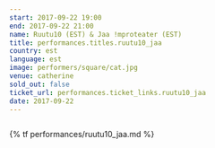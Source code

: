```yaml
---
start: 2017-09-22 19:00
end: 2017-09-22 21:00
name: Ruutu10 (EST) & Jaa !mproteater (EST)
title: performances.titles.ruutu10_jaa
country: est
language: est
image: performers/square/cat.jpg
venue: catherine
sold_out: false
ticket_url: performances.ticket_links.ruutu10_jaa
date: 2017-09-22
---
```


<picture>
    <source media="(min-width: 1200px)" srcset="{% asset_path performers/wide/ruutu10_mic.jpg %}">
    <source media="(min-width: 768px)" srcset="{% asset_path performers/wide/ruutu10_mic.jpg %}">
    <img src="{% asset_path performers/square/ruutu10_mic.jpg %}" alt="">
</picture>

{% tf performances/ruutu10_jaa.md %}
